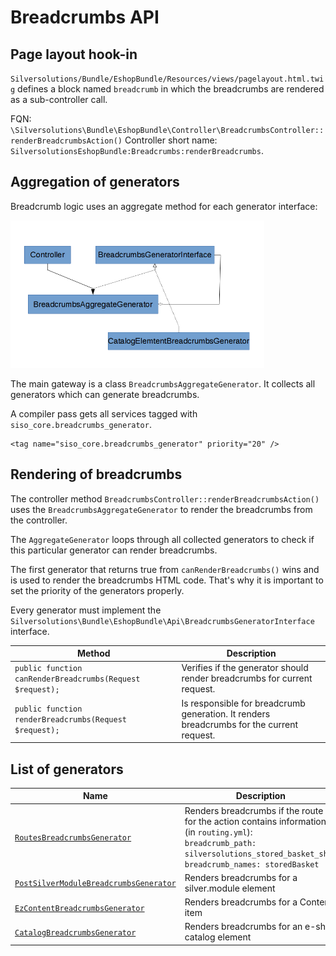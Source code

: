 # Breadcrumbs API

## Page layout hook-in

`Silversolutions/Bundle/EshopBundle/Resources/views/pagelayout.html.twig` defines a block named `breadcrumb` in which the breadcrumbs are rendered as a sub-controller call.

FQN: `\Silversolutions\Bundle\EshopBundle\Controller\BreadcrumbsController::renderBreadcrumbsAction()`
Controller short name: `SilversolutionsEshopBundle:Breadcrumbs:renderBreadcrumbs`.

## Aggregation of generators

Breadcrumb logic uses an aggregate method for each generator interface:

![](../../img/breadcrumbs_api_1.png)

The main gateway is a class `BreadcrumbsAggregateGenerator`. It collects all generators which can generate breadcrumbs. 

A compiler pass gets all services tagged with `siso_core.breadcrumbs_generator`.

``` 
<tag name="siso_core.breadcrumbs_generator" priority="20" />
```

## Rendering of breadcrumbs

The controller method `BreadcrumbsController::renderBreadcrumbsAction()` uses the `BreadcrumbsAggregateGenerator` to render the breadcrumbs from the controller.

The `AggregateGenerator` loops through all collected generators to check if this particular generator can render breadcrumbs.

The first generator that returns true from `canRenderBreadcrumbs()` wins and is used to render the breadcrumbs HTML code.
That's why it is important to set the priority of the generators properly.

Every generator must implement the `Silversolutions\Bundle\EshopBundle\Api\BreadcrumbsGeneratorInterface` interface.

|Method|Description|
|--- |--- |
|`public function canRenderBreadcrumbs(Request $request);`|Verifies if the generator should render breadcrumbs for current request.|
|`public function renderBreadcrumbs(Request $request);`|Is responsible for breadcrumb generation. It renders breadcrumbs for the current request.|

## List of generators

|Name|Description|
|--- |--- |
|[`RoutesBreadcrumbsGenerator`](routesbreadcrumbsgenerator.md)|Renders breadcrumbs if the route for the action contains information (in `routing.yml`):</br>`breadcrumb_path: silversolutions_stored_basket_show`</br>`breadcrumb_names: storedBasket`|
|[`PostSilverModuleBreadcrumbsGenerator`](postsilvermodulebreadcrumbsgenerator.md)|Renders breadcrumbs for a silver.module element|
|[`EzContentBreadcrumbsGenerator`](ezcontentbreadcrumbsgenerator.md)|Renders breadcrumbs for a Content item|
|[`CatalogBreadcrumbsGenerator`](catalogbreadcrumbsgenerator.md)|Renders breadcrumbs for an e-shop catalog element|
